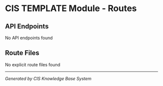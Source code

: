 # CIS TEMPLATE Module - Routes

## API Endpoints
No API endpoints found

## Route Files
No explicit route files found

---
*Generated by CIS Knowledge Base System*